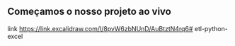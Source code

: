 ## Começamos o nosso projeto ao vivo

link https://link.excalidraw.com/l/8pvW6zbNUnD/AuBtztN4rq6# etl-python-excel
